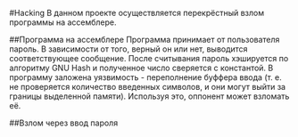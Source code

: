 #Hacking
В данном проекте осуществляется перекрёстный взлом программы на ассемблере.

##Программа на ассемблере
Программа принимает от пользователя пароль. В зависимости от того, верный он или нет, выводится соответствующее сообщение.
После считывания пароль хэшируется по алгоритму GNU Hash и полученное число сверяется с константой.
В программу заложена уязвимость - переполнение буффера ввода (т. е. не проверяется количество введенных символов, и они могут выйти за границы выделенной памяти). Используя это, оппонент может взломать её.

##Взлом через ввод пароля
